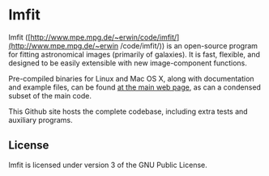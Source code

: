 # Imfit

Imfit
([http://www.mpe.mpg.de/~erwin/code/imfit/](http://www.mpe.mpg.de/~erwin
/code/imfit/)) is an open-source program for fitting astronomical images
(primarily of galaxies). It is fast, flexible, and designed to be easily
extensible with new image-component functions.

Pre-compiled binaries for Linux and Mac OS X, along with documentation
and example files, can be found 
[at the main web page](http://www.mpe.mpg.de/~erwin/code/imfit/index.html#downloads),
as can a condensed subset of the main code.

This Github site hosts the complete codebase, including extra tests and auxiliary
programs.

## License

Imfit is licensed under version 3 of the GNU Public License.

